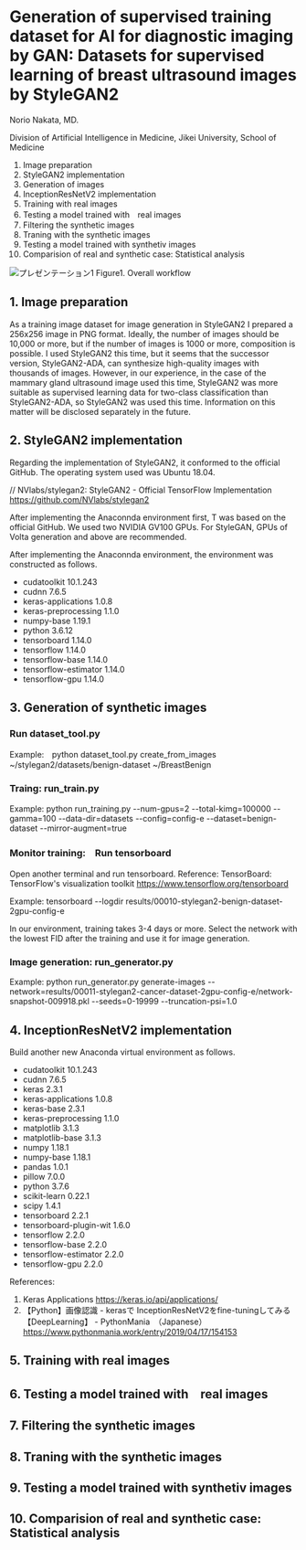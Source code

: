 # Generation of supervised training dataset for AI for diagnostic imaging by GAN: Datasets for supervised learning of breast ultrasound images by StyleGAN2

Norio Nakata, MD.

Division of Artificial Intelligence in Medicine, Jikei University, School of Medicine

1. Image preparation
2. StyleGAN2 implementation
3. Generation of images
4. InceptionResNetV2 implementation
5. Training with real images
6. Testing a model trained with　real images
7. Filtering the synthetic images
8. Traning with the synthetic images
9. Testing a model trained with synthetiv images
10. Comparision of real and synthetic case: Statistical analysis

![プレゼンテーション1](https://user-images.githubusercontent.com/47726033/111414603-9ba7c280-8723-11eb-9ec7-483dc213d760.jpg)
Figure1. Overall workflow

## 1. Image preparation
As a training image dataset for image generation in StyleGAN2
I prepared a 256x256 image in PNG format. Ideally, the number of images should be 10,000 or more, but if the number of images is 1000 or more, composition is possible. I used StyleGAN2 this time, but it seems that the successor version, StyleGAN2-ADA, can synthesize high-quality images with thousands of images. However, in our experience, in the case of the mammary gland ultrasound image used this time, StyleGAN2 was more suitable as supervised learning data for two-class classification than StyleGAN2-ADA, so StyleGAN2 was used this time. Information on this matter will be disclosed separately in the future.
## 2. StyleGAN2 implementation
Regarding the implementation of StyleGAN2, it conformed to the official GitHub.
The operating system used was Ubuntu 18.04.

// NVlabs/stylegan2: StyleGAN2 - Official TensorFlow Implementation
https://github.com/NVlabs/stylegan2

After implementing the Anaconnda environment first, T was based on the official GitHub. We used two NVIDIA GV100 GPUs. For StyleGAN, GPUs of Volta generation and above are recommended.

After implementing the Anaconnda environment, the environment was constructed as follows.

- cudatoolkit               10.1.243             
- cudnn                     7.6.5       
- keras-applications        1.0.8                     
- keras-preprocessing       1.1.0                  
- numpy-base                1.19.1          
- python                    3.6.12                
- tensorboard               1.14.0         
- tensorflow                1.14.0        
- tensorflow-base           1.14.0         
- tensorflow-estimator      1.14.0             
- tensorflow-gpu            1.14.0         

## 3. Generation of synthetic images
### Run dataset_tool.py
Example:　python dataset_tool.py create_from_images ~/stylegan2/datasets/benign-dataset ~/BreastBenign

### Traing: run_train.py
Example: python run_training.py --num-gpus=2 --total-kimg=100000 --gamma=100 --data-dir=datasets --config=config-e --dataset=benign-dataset --mirror-augment=true

### Monitor training:　Run tensorboard
Open another terminal and run tensorboard.
Reference: TensorBoard: TensorFlow's visualization toolkit
https://www.tensorflow.org/tensorboard

Example: tensorboard --logdir results/00010-stylegan2-benign-dataset-2gpu-config-e

In our environment, training takes 3-4 days or more. Select the network with the lowest FID after the training and use it for image generation.

### Image generation: run_generator.py
Example: python run_generator.py generate-images --network=results/00011-stylegan2-cancer-dataset-2gpu-config-e/network-snapshot-009918.pkl --seeds=0-19999 --truncation-psi=1.0

## 4. InceptionResNetV2 implementation
Build another new Anaconda virtual environment as follows.

- cudatoolkit               10.1.243             
- cudnn                     7.6.5                   
- keras                     2.3.1                          
- keras-applications        1.0.8                 
- keras-base                2.3.1                   
- keras-preprocessing       1.1.0                    
- matplotlib                3.1.3                    
- matplotlib-base           3.1.3             
- numpy                     1.18.1             
- numpy-base                1.18.1           
- pandas                    1.0.1            
- pillow                    7.0.0             
- python                    3.7.6          
- scikit-learn              0.22.1        
- scipy                     1.4.1           
- tensorboard               2.2.1          
- tensorboard-plugin-wit    1.6.0        
- tensorflow                2.2.0          
- tensorflow-base           2.2.0           
- tensorflow-estimator      2.2.0             
- tensorflow-gpu            2.2.0      
     
References:
1. Keras Applications
https://keras.io/api/applications/
2. 【Python】画像認識 - kerasで InceptionResNetV2をfine-tuningしてみる 【DeepLearning】 - PythonMania　（Japanese）
https://www.pythonmania.work/entry/2019/04/17/154153

## 5. Training with real images
## 6. Testing a model trained with　real images
## 7. Filtering the synthetic images
## 8. Traning with the synthetic images
## 9. Testing a model trained with synthetiv images
## 10. Comparision of real and synthetic case: Statistical analysis
